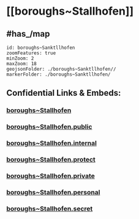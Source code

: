 # [[boroughs~Stallhofen]] 


## #has_/map  



```leaflet
id: boroughs~Sanktllhofen
zoomFeatures: true 
minZoom: 2 
maxZoom: 18
geojsonFolder: ./boroughs~Sanktllhofen//
markerFolder: ./boroughs~Sanktllhofen/
```


## Confidential Links & Embeds: 

### [boroughs~Stallhofen](/_Standards/Earth/Continent/Europe/Europe~Central/Austria/Austrias_States/Steiermark/counties~SM/Voitsberg/cities~Voitsberg/Stallhofen/boroughs~Stallhofen.md) 

### [boroughs~Stallhofen.public](/_public/Earth/Continent/Europe/Europe~Central/Austria/Austrias_States/Steiermark/counties~SM/Voitsberg/cities~Voitsberg/Stallhofen/boroughs~Stallhofen.public.md) 

### [boroughs~Stallhofen.internal](/_internal/Earth/Continent/Europe/Europe~Central/Austria/Austrias_States/Steiermark/counties~SM/Voitsberg/cities~Voitsberg/Stallhofen/boroughs~Stallhofen.internal.md) 

### [boroughs~Stallhofen.protect](/_protect/Earth/Continent/Europe/Europe~Central/Austria/Austrias_States/Steiermark/counties~SM/Voitsberg/cities~Voitsberg/Stallhofen/boroughs~Stallhofen.protect.md) 

### [boroughs~Stallhofen.private](/_private/Earth/Continent/Europe/Europe~Central/Austria/Austrias_States/Steiermark/counties~SM/Voitsberg/cities~Voitsberg/Stallhofen/boroughs~Stallhofen.private.md) 

### [boroughs~Stallhofen.personal](/_personal/Earth/Continent/Europe/Europe~Central/Austria/Austrias_States/Steiermark/counties~SM/Voitsberg/cities~Voitsberg/Stallhofen/boroughs~Stallhofen.personal.md) 

### [boroughs~Stallhofen.secret](/_secret/Earth/Continent/Europe/Europe~Central/Austria/Austrias_States/Steiermark/counties~SM/Voitsberg/cities~Voitsberg/Stallhofen/boroughs~Stallhofen.secret.md)

